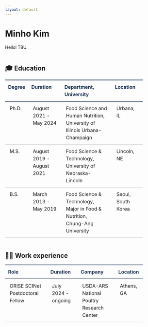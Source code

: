```yaml
---
layout: default
---
```


<style>
  table {
      border-collapse: collapse;
      text-align: left;
      line-height: 1.5;
      width: 90%;
  }
  table thead th {
      text-align: left;
      padding: 10px;
      font-weight: bold;
      vertical-align: top;
      color: #1b3453;
      border-top: 2px solid #1b3453;
      border-bottom: 2px solid #1b3453;
  }
  table tbody th {
      padding: 10px 15px;
      font-weight: bold;
      vertical-align: top;
      border-bottom: 1px solid #ccc;
      background: #f3f6f7;
  }
  table td {
      padding: 10px 15px;
      vertical-align: top;
      border-bottom: 1px solid #ccc;
  }
</style>

# Minho Kim

<div style="width: 90%; float: left; margin: 0px auto;"> 
    Hello! TBU.
</div>

<div style="width: 100%; float: left; margin: 0px auto;"> 
    <br>
    <h2> 🎓 Education </h2>
</div>

| Degree | Duration | Department, University | Location |
| -- | -- | -- | -- | 
| Ph.D. | August 2021 - May 2024 | Food Science and Human Nutrition, <br>University of Illinois Urbana-Champaign | Urbana, IL |
| M.S. | August 2019 - August 2021 | Food Science & Technology, <br>University of Nebraska-Lincoln | Lincoln, NE | 
| B.S. | March 2013 - May 2019 | Food Science & Technology, Major in Food & Nutrition, <br>Chung-Ang University | Seoul, South Korea | 

<div style="width: 100%; float: left; margin: 0px auto;"> 
    <h2> 🧑‍🔬 Work experience </h2>
</div>

| Role | Duration | Company | Location |
| -- | -- | -- | -- | 
| ORISE SCINet Postdoctoral Fellow | July 2024 - ongoing | USDA-ARS National Poultry Research Center | Athens, GA | 
